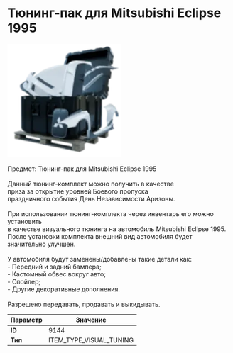 # Тюнинг-пак для Mitsubishi Eclipse 1995

![Item Image](../img/9144.webp?raw=true)

Предмет: Тюнинг-пак для Mitsubishi Eclipse 1995<br><br>Данный тюнинг-комплект можно получить в качестве<br>приза за открытие уровней Боевого пропуска<br>праздничного события День Независимости Аризоны.<br><br>При использовании тюнинг-комплекта через инвентарь его можно установить<br>в качестве визуального тюнинга на автомобиль Mitsubishi Eclipse 1995.<br>После установки комплекта внешний вид автомобиля будет значительно улучшен.<br><br>У автомобиля будут заменены/добавлены такие детали как:<br>  - Передний и задний бампера;<br>  - Кастомный обвес вокруг авто;<br>  - Спойлер;<br>  - Другие декоративные дополнения.<br><br>Разрешено передавать, продавать и выкидывать.


| Параметр | Значение |
|----------|----------|
| **ID** | 9144 |
| **Тип** | ITEM_TYPE_VISUAL_TUNING |

